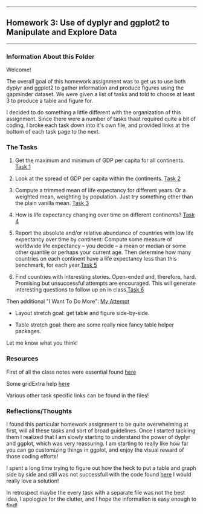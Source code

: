 ***
## Homework 3: Use of dyplyr and ggplot2 to Manipulate and Explore Data
***

### Information About this Folder


Welcome!

The overall goal of this homework assignment was to get us to use both dyplyr and ggplot2 to gather information and produce figures using the gapminder dataset. We were given a list of tasks and told to choose at least 3 to produce a table and figure for.

I decided to do something a little different with the organization of this assignment. Since there were a number of tasks thaat required quite a bit of coding, I broke each task down into it's own file, and provided links at the bottom of each task page to the next. 

### The Tasks

1. Get the maximum and minimum of GDP per capita for all continents. [Task 1](https://github.com/nicolehawe/STAT545-HW-Hawe-Nicole/blob/master/HW03/Task_1.md)

2. Look at the spread of GDP per capita within the continents. [Task 2](https://github.com/nicolehawe/STAT545-HW-Hawe-Nicole/blob/master/HW03/Task_2.md)

3. Compute a trimmed mean of life expectancy for different years. Or a weighted mean, weighting by population. Just try something other than the plain vanilla mean. [Task 3](https://github.com/nicolehawe/STAT545-HW-Hawe-Nicole/blob/master/HW03/Task_3.md)

4. How is life expectancy changing over time on different continents? [Task 4](https://github.com/nicolehawe/STAT545-HW-Hawe-Nicole/blob/master/HW03/Task_4.md)

5. Report the absolute and/or relative abundance of countries with low life expectancy over time by continent: Compute some measure of worldwide life expectancy – you decide – a mean or median or some other quantile or perhaps your current age. Then determine how many countries on each continent have a life expectancy less than this benchmark, for each year.[Task 5](https://github.com/nicolehawe/STAT545-HW-Hawe-Nicole/blob/master/HW03/Task_5.md)

6. Find countries with interesting stories. Open-ended and, therefore, hard. Promising but unsuccessful attempts are encouraged. This will generate interesting questions to follow up on in class.[Task 6](https://github.com/nicolehawe/STAT545-HW-Hawe-Nicole/blob/master/HW03/Task_6.md)

Then additional "I Want To Do More": [My Attempt](https://github.com/nicolehawe/STAT545-HW-Hawe-Nicole/blob/master/HW03/But_I_Want_To_Do_More.md)

- Layout stretch goal: get table and figure side-by-side. 

- Table stretch goal: there are some really nice fancy table helper packages.

Let me know what you think!

### Resources
First of all the class notes were essential found [here](http://stat545.com/syllabus.html)

Some gridExtra help [here](https://www.r-bloggers.com/extra-extra-get-your-gridextra/)

Various other task specific links can be found in the files!

### Reflections/Thoughts

I found this particular homework assignment to be quite overwhelming at first, will all these tasks and sort of broad guidelines. Once I started tackling them I realized that I am slowly starting to understand the power of dyplyr and ggplot, which was very reassuring. 
I am starting to really like how far you can go customizing things in ggplot, and enjoy the visual reward of those coding efforts!

I spent a long time trying to figure out how the heck to put a table and graph side by side and still was not successfull with the code found [here](https://gist.github.com/jennybc/e9e9aba6ba18c72cec26) I would really love a solution!

In retrospect maybe the every task with a separate file was not the best idea, I apologize for the clutter, and I hope the information is easy enough to find!

